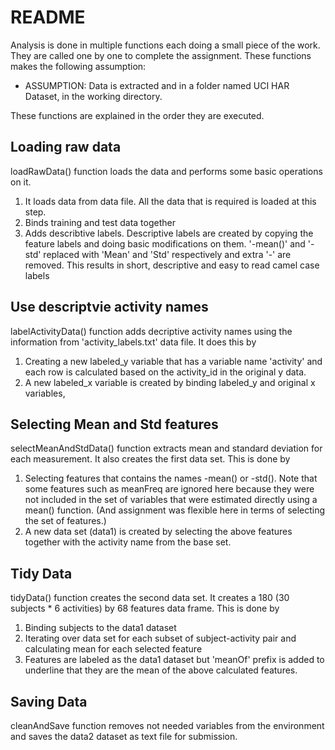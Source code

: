 # README

Analysis is done in multiple functions each doing a small piece of the work. They are called one by one to complete the assignment. These functions makes the following assumption:

 * ASSUMPTION: Data is extracted and in a folder named UCI HAR Dataset, in the working directory.

These functions are explained in the order they are executed.

## Loading raw data

loadRawData() function loads the data and performs some basic operations on it.

1. It loads data from data file. All the data that is required is loaded at this step.
2. Binds training and test data together
3. Adds describtive labels. Descriptive labels are created by copying the feature labels and doing basic modifications on them. '-mean()' and '-std' replaced with 'Mean' and 'Std' respectively and extra '-' are removed. This results in short, descriptive and easy to read camel case labels

## Use descriptvie activity names

labelActivityData() function adds decriptive activity names using the information from 'activity_labels.txt' data file. It does this by

1. Creating a new labeled_y variable that has a variable name 'activity' and each row is calculated based on the activity_id in the original y data. 
2. A new labeled_x variable is created by binding labeled_y and original x variables,

## Selecting Mean and Std features

selectMeanAndStdData() function extracts mean and standard deviation for each measurement. It also creates the first data set. This is done by

1. Selecting features that contains the names -mean() or -std(). Note that some features such as meanFreq are ignored here because they were not included in the set of variables that were estimated directly using a mean() function. (And assignment was flexible here in terms of selecting the set of features.)
2. A new data set (data1) is created by selecting the above features together with the activity name from the base set.

## Tidy Data

tidyData() function creates the second data set. It creates a 180 (30 subjects * 6 activities) by 68 features data frame. This is done by

1. Binding subjects to the data1 dataset
2. Iterating over data set for each subset of subject-activity pair and calculating mean for each selected feature
3. Features are labeled as the data1 dataset but 'meanOf' prefix is added to underline that they are the mean of the above calculated features.

## Saving Data

cleanAndSave function removes not needed variables from the environment and saves the data2 dataset as text file for submission.
